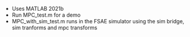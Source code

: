  - Uses MATLAB 2021b
 - Run MPC_test.m for a demo
 - MPC_with_sim_test.m runs in the FSAE simulator using the sim bridge, sim tranforms and mpc transforms
